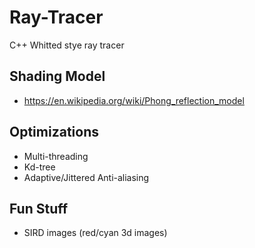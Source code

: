 # Ray-Tracer

C++ Whitted stye ray tracer

## Shading Model
* https://en.wikipedia.org/wiki/Phong_reflection_model

## Optimizations
* Multi-threading
* Kd-tree
* Adaptive/Jittered Anti-aliasing

## Fun Stuff
* SIRD images (red/cyan 3d images)
